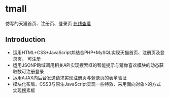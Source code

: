 # tmall
仿写的天猫首页、注册页、登录页
[ 在线查看](http://www.caojiacong.cn)

## Introduction
* 运用HTML+CSS+JavaScript并结合PHP+MySQL实现天猫首页、注册页及登录页， 可注册 
* 运用JSONP跨域调用相关API实现搜索框的智能提示与猜你喜欢模块的动态获取数可注册登录
* 运用AJAX向后台发送请求实现注册页与登录页的表单验证
* 模块化布局、CSS3与原生JavaScript实现一些特效、采用面向对象>的方式实现搜素框

